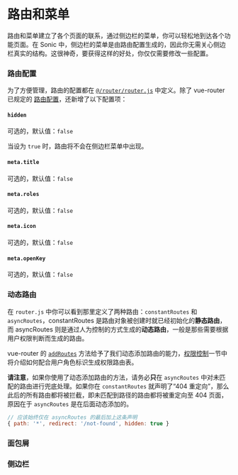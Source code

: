 # 路由和菜单

路由和菜单建立了各个页面的联系，通过侧边栏的菜单，你可以轻松地到达各个功能页面。在 Sonic 中，侧边栏的菜单是由路由配置生成的，因此你无需关心侧边栏真实的结构。这很神奇，要获得这样的好处，你仅仅需要修改一些配置。

### 路由配置

为了方便管理，路由的配置都在 [`@/router/router.js`]() 中定义。除了 vue-router 已规定的 [路由配置]((https://router.vuejs.org/zh/api/#routes))，还新增了以下配置项：

#### `hidden`
可选的，默认值：`false`

当设为 `true` 时，路由将不会在侧边栏菜单中出现。

#### `meta.title`
可选的，默认值：`false`



#### `meta.roles`
可选的，默认值：`false`



#### `meta.icon`
可选的，默认值：`false`



#### `meta.openKey`
可选的，默认值：`false`


### 动态路由

在 `router.js` 中你可以看到那里定义了两种路由：`constantRoutes` 和 `asyncRoutes`，constantRoutes 是路由对象被创建时就已经初始化的**静态路由**，而 asyncRoutes 则是通过人为控制的方式生成的**动态路由**，一般是那些需要根据用户权限判断而生成的路由。

vue-router 的 [`addRoutes`](https://router.vuejs.org/zh/api/#router-addroutes) 方法给予了我们动态添加路由的能力，[权限控制]()一节中将介绍如何配合用户角色标识生成权限路由表。

**请注意**，如果你使用了动态添加路由的方法，请务必**只**在 `asyncRoutes` 中对未匹配的路由进行兜底处理。如果你在 `constantRoutes` 就声明了“404 重定向”，那么此后的所有路由都将被拦截，即未匹配到路径的路由都将被重定向至 404 页面，原因在于 `asyncRoutes` 是在后面动态添加的。
```js
// 应该始终仅在 asyncRoutes 的最后加上这条声明
{ path: '*', redirect: '/not-found', hidden: true }
```

### 面包屑



### 侧边栏


